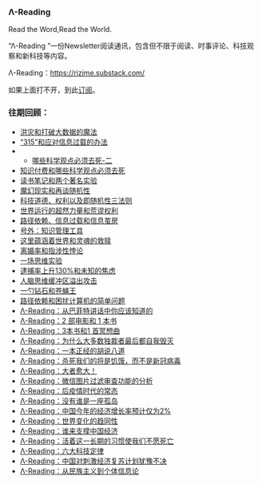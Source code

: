 ### **Λ-Reading** 
Read the Word,Read the World.


“Λ-Reading ”一份Newsletter阅读通讯，包含但不限于阅读、时事评论、科技观察和新科技等内容。

Λ-Reading：https://rizime.substack.com/

如果上面打不开，到此[订阅](https://forms.office.com/Pages/ResponsePage.aspx?id=VIwy2_GOiEa-VdcIU10AJ_jKLTF5MW1JmqVdTmBOHW1UMkQwMThXODlHSkhBN1pKN0w2UjlLVlUySy4u)。

### 往期回顾：

- [洪灾和打破大数据的魔法](https://rizime.substack.com/p/ba4)
- [“315”和应对信息过载的办法](https://rizime.substack.com/p/315)
- - [哪些科学观点必须去死-二](https://rizime.substack.com/p/-)
- [知识付费和哪些科学观点必须去死](https://rizime.substack.com/p/14d)
- [读书笔记和两个著名实验](https://rizime.substack.com/p/897)
- [魔幻现实和再谈随机性](https://rizime.substack.com/p/f8e)
- [科技道德、权利以及即随机性三法则](https://rizime.substack.com/p/42e)
- [世界运行的超然力量和荒谬权利](https://rizime.substack.com/p/5fe)
- [路径依赖、信息过载和信息茧房](https://rizime.substack.com/p/140)
- [号外：知识管理工具](https://rizime.substack.com/p/d28)
- [这里蕴涵着世界和灵魂的救赎](https://rizime.substack.com/p/beb)
- [离婚率和指涉性悖论](https://rizime.substack.com/p/6e3)
- [一场思维实验](https://rizime.substack.com/p/ef7)
- [逮捕率上升130%和未知的焦虑](https://rizime.substack.com/p/130)
- [人脑思维缓冲区溢出攻击](https://rizime.substack.com/p/700)
- [一勺钻石和苍蝇王](https://rizime.substack.com/p/12a)
- [路径依赖和困扰计算机的简单问题](https://rizime.substack.com/p/f08)
- [Λ-Reading：从巴菲特讲话中你应该知道的](https://rizime.substack.com/p/-reading-265)
- [Λ-Reading：2 部电影和 1 本书](https://rizime.substack.com/p/-reading2-1-)
- [Λ-Reading：3本书和1 首冥想曲](https://rizime.substack.com/p/-reading31-)
- [Λ-Reading：为什么大多数独裁者最后都自我毁灭](https://rizime.substack.com/p/-reading-581)
- [Λ-Reading：一本正经的胡说八道](https://rizime.substack.com/p/-reading-8df)
- [Λ-Reading：杀死我们的将是饥饿，而不是新冠病毒](https://rizime.substack.com/p/-reading-d5f)
- [Λ-Reading：大者愈大！](https://rizime.substack.com/p/-reading-ad8)
- [Λ-Reading：微信图片过滤审查功能的分析](https://rizime.substack.com/p/-reading-132)
- [Λ-Reading：后疫情时代的常态](https://rizime.substack.com/p/-reading-ce5)
- [Λ-Reading：没有谁是一座孤岛](https://rizime.substack.com/p/-reading-8be)
- [Λ-Reading：中国今年的经济增长率预计仅为2%](https://rizime.substack.com/p/-reading2)
- [Λ-Reading：世界变化的趋同性](https://rizime.substack.com/p/-reading-745)
- [Λ-Reading：谁来支撑中国经济](https://rizime.substack.com/p/-reading-567)
- [Λ-Reading：活着这一长期的习惯使我们不愿死亡](https://rizime.substack.com/p/-reading-736)
- [Λ-Reading：六大科技定律](https://rizime.substack.com/p/-reading-cfb)
- [Λ-Reading：中国对刺激经济复苏计划犹豫不决](https://rizime.substack.com/p/-reading-8be)
- [Λ-Reading：从民族主义到个体信息论](https://rizime.substack.com/p/-reading-9e6)

